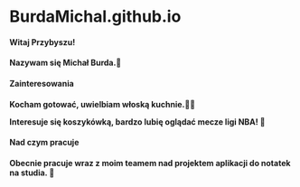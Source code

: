 # BurdaMichal.github.io
<h4>Witaj Przybyszu!<h4>

Nazywam się Michał Burda.👋

<h4>Zainteresowania<h4>
Kocham gotować, uwielbiam włoską kuchnie.🍝🍕

Interesuje się koszykówką, bardzo lubię oglądać mecze ligi NBA! 🏀

<h4>Nad czym pracuje<h4>
Obecnie pracuje wraz z moim teamem nad projektem aplikacji do notatek na studia. 📖
